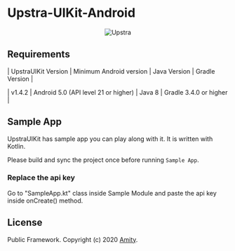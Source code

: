 # Upstra-UIKit-Android
<p align="center" >
  <img src="https://uploads-ssl.webflow.com/5ee51b71187c830280662208/5eec9a674479b0e4de630ac2_upstra-logo.svg" alt="Upstra" title="UpstraSDK">
</p>

## Requirements

| UpstraUIKit Version | Minimum Android version  | Java Version | Gradle Version |

| v1.4.2 | Android 5.0 (API level 21 or higher) | Java 8 | Gradle 3.4.0 or higher |

## Sample App

UpstraUIKit has sample app you can play along with it. It is written with Kotlin.

Please build and sync the project once before running `Sample App`.

### Replace the api key
Go to "SampleApp.kt" class inside Sample Module and paste the api key inside onCreate() method.

## License

Public Framework. Copyright (c) 2020 [Amity](https://ekoapp.com).
